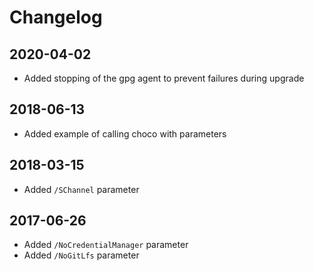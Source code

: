 # Changelog

## 2020-04-02

- Added stopping of the gpg agent to prevent failures during upgrade

## 2018-06-13
- Added example of calling choco with parameters

## 2018-03-15

- Added `/SChannel` parameter

## 2017-06-26

- Added `/NoCredentialManager` parameter
- Added `/NoGitLfs` parameter
